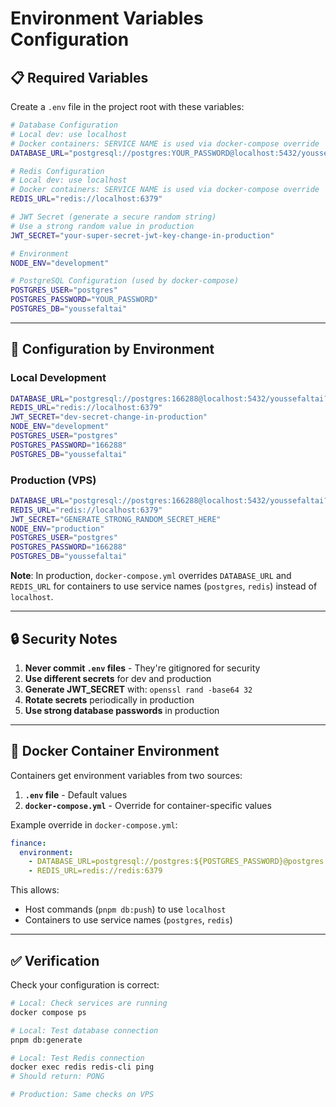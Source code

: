 # Environment Variables Configuration

## 📋 **Required Variables**

Create a `.env` file in the project root with these variables:

```bash
# Database Configuration
# Local dev: use localhost
# Docker containers: SERVICE NAME is used via docker-compose override
DATABASE_URL="postgresql://postgres:YOUR_PASSWORD@localhost:5432/youssefaltai?schema=public"

# Redis Configuration  
# Local dev: use localhost
# Docker containers: SERVICE NAME is used via docker-compose override
REDIS_URL="redis://localhost:6379"

# JWT Secret (generate a secure random string)
# Use a strong random value in production
JWT_SECRET="your-super-secret-jwt-key-change-in-production"

# Environment
NODE_ENV="development"

# PostgreSQL Configuration (used by docker-compose)
POSTGRES_USER="postgres"
POSTGRES_PASSWORD="YOUR_PASSWORD"
POSTGRES_DB="youssefaltai"
```

---

## 🔧 **Configuration by Environment**

### **Local Development**
```bash
DATABASE_URL="postgresql://postgres:166288@localhost:5432/youssefaltai?schema=public"
REDIS_URL="redis://localhost:6379"
JWT_SECRET="dev-secret-change-in-production"
NODE_ENV="development"
POSTGRES_USER="postgres"
POSTGRES_PASSWORD="166288"
POSTGRES_DB="youssefaltai"
```

### **Production (VPS)**
```bash
DATABASE_URL="postgresql://postgres:166288@localhost:5432/youssefaltai?schema=public"
REDIS_URL="redis://localhost:6379"
JWT_SECRET="GENERATE_STRONG_RANDOM_SECRET_HERE"
NODE_ENV="production"
POSTGRES_USER="postgres"
POSTGRES_PASSWORD="166288"
POSTGRES_DB="youssefaltai"
```

**Note**: In production, `docker-compose.yml` overrides `DATABASE_URL` and `REDIS_URL` for containers to use service names (`postgres`, `redis`) instead of `localhost`.

---

## 🔒 **Security Notes**

1. **Never commit `.env` files** - They're gitignored for security
2. **Use different secrets** for dev and production
3. **Generate JWT_SECRET** with: `openssl rand -base64 32`
4. **Rotate secrets** periodically in production
5. **Use strong database passwords** in production

---

## 🐳 **Docker Container Environment**

Containers get environment variables from two sources:

1. **`.env` file** - Default values
2. **`docker-compose.yml`** - Override for container-specific values

Example override in `docker-compose.yml`:
```yaml
finance:
  environment:
    - DATABASE_URL=postgresql://postgres:${POSTGRES_PASSWORD}@postgres:5432/youssefaltai
    - REDIS_URL=redis://redis:6379
```

This allows:
- Host commands (`pnpm db:push`) to use `localhost`
- Containers to use service names (`postgres`, `redis`)

---

## ✅ **Verification**

Check your configuration is correct:

```bash
# Local: Check services are running
docker compose ps

# Local: Test database connection
pnpm db:generate

# Local: Test Redis connection
docker exec redis redis-cli ping
# Should return: PONG

# Production: Same checks on VPS
```
